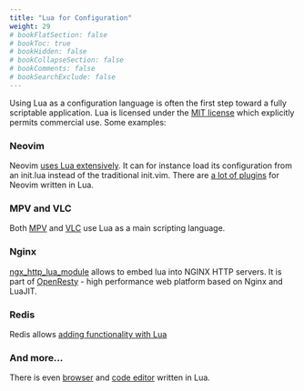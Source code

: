 ```yaml
---
title: "Lua for Configuration"
weight: 29
# bookFlatSection: false
# bookToc: true
# bookHidden: false
# bookCollapseSection: false
# bookComments: false
# bookSearchExclude: false
---
```


Using Lua as a configuration language is often the first step toward a fully scriptable application. Lua is licensed under the [MIT license](https://www.lua.org/license.html) which explicitly permits commercial use. Some examples:

### Neovim

Neovim [uses Lua extensively](https://neovim.io/doc/lua-resources/). It can for instance load its configuration from an init.lua instead of the traditional init.vim. There are [a lot of plugins](https://github.com/search?l=Lua&q=neovim&type=Repositories) for Neovim written in Lua.

### MPV and VLC

Both [MPV](https://github.com/mpv-player/mpv/blob/master/DOCS/man/lua.rst) and [VLC](https://wiki.videolan.org/Documentation:Building_Lua_Playlist_Scripts/) use Lua as a main scripting language.

### Nginx

[ngx_http_lua_module](https://github.com/openresty/lua-nginx-module) allows to embed lua into NGINX HTTP servers. It is part of [OpenResty](https://github.com/openresty/openresty) - high performance web platform based on Nginx and LuaJIT.


### Redis

Redis allows [adding functionality with Lua](https://redis.com/ebook/part-3-next-steps/chapter-11-scripting-redis-with-lua/)

### And more...

There is even [browser](https://github.com/luakit/luakit) and [code editor](https://github.com/rxi/lite) written in Lua.

